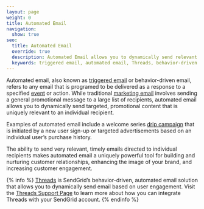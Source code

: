 ```yaml
---
layout: page
weight: 0
title: Automated Email
navigation:
  show: true
seo:
  title: Automated Email
  override: true
  description: Automated Email allows you to dynamically send relevant content to individual recipients.
  keywords: triggered email, automated email, Threads, behavior-driven email
---
```


Automated email, also known as [triggered email]({{root_url}}/Glossary/triggered_email.html) or behavior-driven email, refers to any email that is programed to be delivered as a response to a specified [event]({{root_url}}/Glossary/triggering_events.html) or action. While traditional [marketing email]({{root_url}}/Glossary/Email_Types/index.html) involves sending a general promotional message to a large list of recipients, automated email allows you to dynamically send targeted, promotional content that is uniquely relevant to an individual recipient.

Examples of automated email include a welcome series [drip campaign]({{root_url}}/Glossary/drip_campaign.html) that is initiated by a new user sign-up or targeted advertisements based on an individual user’s purchase history. 

The ability to send very relevant, timely emails directed to individual recipients makes automated email a uniquely powerful tool for building and nurturing customer relationships, enhancing the image of your brand, and increasing customer engagement. 

{% info %}
[Threads](http://threads.io/) is SendGrid’s behavior-driven, automated email solution that allows you to dynamically send email based on user engagement. Visit the [Threads Support Page](https://support.threads.io/hc/en-us) to learn more about how you can integrate Threads with your SendGrid account.
{% endinfo %}
